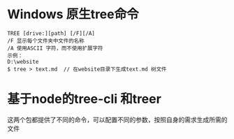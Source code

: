 # Windows 原生tree命令 
```
TREE [drive:][path] [/F][/A]
/F 显示每个文件夹中文件的名称
/A 使用ASCII 字符，而不使用扩展字符
示例：
D:\website
$ tree > text.md  // 在website目录下生成text.md 树文件
```

# 基于node的tree-cli 和treer 

这两个包都提供了不同的命令，可以配置不同的参数，按照自身的需求生成所需的文件